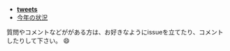 * **[tweets](https://github.com/b0101/gistssofar/issues?q=is%3Aissue+is%3Aclosed)**
* [今年の状況](diary-2015.md)


質問やコメントなどががある方は、お好きなようにissueを立てたり、コメントしたりして下さい。 :smile:

